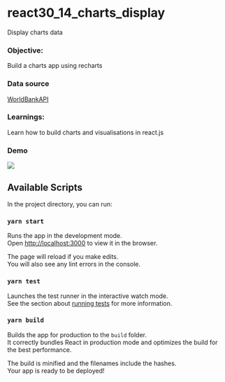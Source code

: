 # react30_14_charts_display
Display charts data

### Objective:
Build a charts app using recharts 

### Data source
[WorldBankAPI](https://datahelpdesk.worldbank.org/knowledgebase/articles/898581-api-basic-call-structures)

### Learnings:
Learn how to build charts and visualisations in react.js

### Demo   
<img src="https://res.cloudinary.com/dk22rcdch/image/upload/v1603818455/Blogimages/Untitled_scoeup.gif" > 

## Available Scripts
In the project directory, you can run:

### `yarn start`

Runs the app in the development mode.<br />
Open [http://localhost:3000](http://localhost:3000) to view it in the browser.

The page will reload if you make edits.<br />
You will also see any lint errors in the console.

### `yarn test`

Launches the test runner in the interactive watch mode.<br />
See the section about [running tests](https://facebook.github.io/create-react-app/docs/running-tests) for more information.

### `yarn build`

Builds the app for production to the `build` folder.<br />
It correctly bundles React in production mode and optimizes the build for the best performance.

The build is minified and the filenames include the hashes.<br />
Your app is ready to be deployed!
